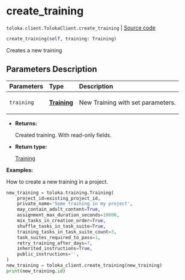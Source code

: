 # create_training
`toloka.client.TolokaClient.create_training` | [Source code](https://github.com/Toloka/toloka-kit/blob/v1.1.0.post1/src/client/__init__.py#L1796)

```python
create_training(self, training: Training)
```

Creates a new training

## Parameters Description

| Parameters | Type | Description |
| :----------| :----| :-----------|
`training`|**[Training](toloka.client.training.Training.md)**|<p>New Training with set parameters.</p>

* **Returns:**

  Created training. With read-only fields.

* **Return type:**

  [Training](toloka.client.training.Training.md)

**Examples:**

How to create a new training in a project.

```python
new_training = toloka.training.Training(
    project_id=existing_project_id,
    private_name='Some training in my project',
    may_contain_adult_content=True,
    assignment_max_duration_seconds=10000,
    mix_tasks_in_creation_order=True,
    shuffle_tasks_in_task_suite=True,
    training_tasks_in_task_suite_count=3,
    task_suites_required_to_pass=1,
    retry_training_after_days=7,
    inherited_instructions=True,
    public_instructions='',
)
new_training = toloka_client.create_training(new_training)
print(new_training.id)
```
